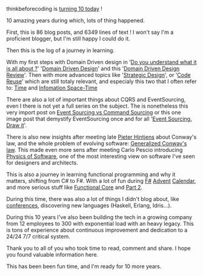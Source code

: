 thinkbeforecoding is [turning 10 today](/post/2008/11/19/Back-in-the-blogosphere) !

10 amazing years during which, lots of thing happened.

First, this is 86 blog posts, and 6349 lines of text ! I won't say I'm a proficient blogger, but I'm still happy I could do it.

Then this is the log of a journey in learning. 

With my first steps with Domain Driven design in '[Do you understand what it is all about ?](/post/2008/11/24/Do-you-understand-what-it-is-all-about)' '[Domain Driven Design](/post/2008/12/02/Domain-Driven-Design)' and this '[Domain Driven Design Review](/post/2008/12/10/Wow-Book-review-Domain-Driven-Design)'. Then with more advanced topics like '[Strategic Design](/post/2009/04/28/Strategic-Design)', or '[Code Reuse](/post/2009/07/24/DDD-and-Code-ReUse)' which are still totaly relevant, and especialy this two that I often refer to: [Time](/post/2011/06/09/Time) and [Infomation Space-Time](/post/2018/03/11/information-space-time) 

There are also a lot of important things about CQRS and EventSourcing, even I there is not yet a full series on the subject. The is nonetheless this very import post on [Event Sourcing vs Command Sourcing](/post/2013/07/28/Event-Sourcing-vs-Command-Sourcing) or this one image post that demystify EventSourcing once and for all '[Event Sourcing. Draw it](/post/2014/01/04/Event-Sourcing.-Draw-it)'.

There is also new insights after meeting late [Pieter Hintjens](http://hintjens.com/) about Conway's law, and the whole problem of evolving software: [Generalized Conway's law](/post/2013/12/17/Generalized-Conway-s-law). This made even more sens after meeting Carlo Pescio introducing [Physics of Software](http://www.physicsofsoftware.com), one of the most interesting view on software I've seen for designers and architects.

This is also a journey in learning functional programming and why it matters, shifting from C# to F#. With a lot of fun during [F#](/post/2014/12/23/Speaking-computers-for-more-fun-!) [Advent](/post/2015/12/17/Ukulele-Fun-for-XMas-!) [Calendar](/post/2016/12/04/fck%3A-Fake-Construction-Kit), and more serious stuff like [Functional Core](/post/2018/01/25/functional-core) and [Part 2](/post/2018/02/01/functional-core-2).

During this time, there was also a lot of things I didn't blog about, like [conferences](/post/2018/01/20/back-to-blogging), discovering new languages (Haskell, Erlang, Idris...).

During this 10 years I've also been building the tech in a growing company from 12 employees to 300 with exponential load with an heavy legacy. This is tons of experience about continuous improvement and dedication to a 24/24 7/7 critical system.

Thank you to all of you who took time to read, comment and share. I hope you found valuable information here.

This has been been fun time, and I'm ready for 10 more years.